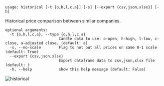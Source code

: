 ```text
usage: historical [-t {o,h,l,c,a}] [-s] [--export {csv,json,xlsx}] [-h]
```

Historical price comparison between similar companies.

```
optional arguments:
  -t {o,h,l,c,a}, --type {o,h,l,c,a}
                        Candle data to use: o-open, h-high, l-low, c-close, a-adjusted close. (default: a)
  -s, --no-scale        Flag to not put all prices on same 0-1 scale (default: True)
  --export {csv,json,xlsx}
                        Export dataframe data to csv,json,xlsx file (default: )
  -h, --help            show this help message (default: False)
```

![historical](https://user-images.githubusercontent.com/25267873/110699590-ef2b8500-81e6-11eb-95e3-144793a83a80.png)
